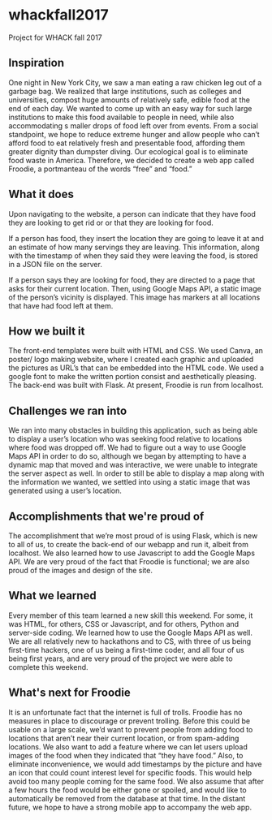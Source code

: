 # whackfall2017
Project for WHACK fall 2017
## Inspiration
One night in New York City, we saw a man eating a raw chicken leg out of a garbage bag. We realized that large institutions, 
such as colleges and universities, compost huge amounts of relatively safe, edible food at the end of each day. We wanted to 
come up with an easy way for such large institutions to make this food available to people in need, while also accommodating s
maller drops of food left over from events. From a social standpoint, we hope to reduce extreme hunger and allow people who 
can’t afford food to eat relatively fresh and presentable food, affording them greater dignity than dumpster diving. Our 
ecological goal is to eliminate food waste in America. Therefore, we decided to create a web app called Froodie, a portmanteau 
of the words “free” and “food.”

## What it does
Upon navigating to the website, a person can indicate that they have food they are looking to get rid or or that they are 
looking for food.

If a person has food, they insert the location they are going to leave it at and an estimate of how many servings they are 
leaving. This information, along with the timestamp of when they said they were leaving the food, is stored in a JSON file on 
the server.

If a person says they are looking for food, they are directed to a page that asks for their current location. Then, using 
Google Maps API, a static image of the person’s vicinity is displayed. This image has markers at all locations that have had 
food left at them.

## How we built it
The front-end templates were built with HTML and CSS. We used Canva, an poster/ logo making website, where I created each 
graphic and uploaded the pictures as URL’s that can be embedded into the HTML code. We used a google font to make the written 
portion consist and aesthetically pleasing. The back-end was built with Flask. At present, Froodie is run from localhost.

## Challenges we ran into
We ran into many obstacles in building this application, such as being able to display a user’s location who was seeking food 
relative to locations where food was dropped off. We had to figure out a way to use Google Maps API in order to do so, 
although we began by attempting to have a dynamic map that moved and was interactive, we were unable to integrate the server 
aspect as well. In order to still be able to display a map along with the information we wanted, we settled into using a 
static image that was generated using a user’s location. 

## Accomplishments that we're proud of
The accomplishment that we’re most proud of is using Flask, which is new to all of us, to create the back-end of our webapp 
and run it, albeit from localhost. We also learned how to use Javascript to add the Google Maps API. We are very proud of the 
fact that Froodie is functional; we are also proud of the images and design of the site.

## What we learned
Every member of this team learned a new skill this weekend. For some, it was HTML, for others, CSS or Javascript, and for 
others, Python and server-side coding. We learned how to use the Google Maps API as well. We are all relatively new to 
hackathons and to CS, with three of us being first-time hackers, one of us being a first-time coder, and all four of us being 
first years, and are very proud of the project we were able to complete this weekend. 

## What's next for Froodie
It is an unfortunate fact that the internet is full of trolls. Froodie has no measures in place to discourage or prevent 
trolling. Before this could be usable on a large scale, we’d want to prevent people from adding food to locations that aren’t 
near their current location, or from spam-adding locations. We also want to add a feature where we can let users upload images 
of the food when they indicated that “they have food.” Also, to eliminate inconvenience, we would add timestamps by the 
picture and have an icon that could count interest level for specific foods. This would help avoid too many people coming for 
the same food. We also assume that after a few hours the food would be either gone or spoiled, and would like to automatically 
be removed from the database at that time. In the distant future, we hope to have a strong mobile app to accompany the web 
app.
